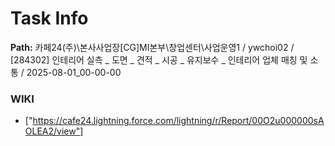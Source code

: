 # Task Info

**Path:** 카페24(주)\본사사업장\[CG]MI본부\창업센터\사업운영1 / ywchoi02 / [284302] 인테리어 실측 _ 도면 _ 견적 _ 시공 _ 유지보수 _ 인테리어 업체 매칭 및 소통 / 2025-08-01_00-00-00

### WIKI
- ["https://cafe24.lightning.force.com/lightning/r/Report/00O2u000000sAOLEA2/view"]

